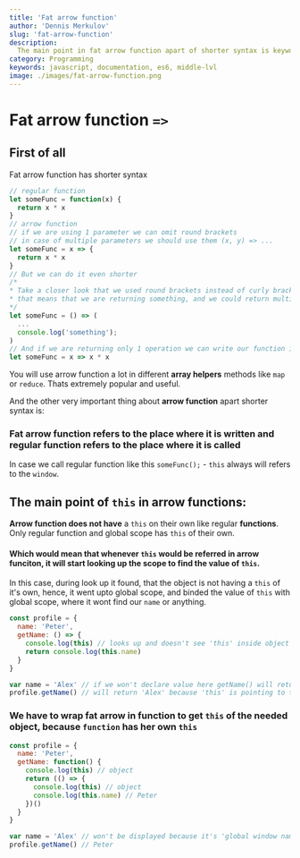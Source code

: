 ```yaml
---
title: 'Fat arrow function'
author: 'Dennis Merkulov'
slug: 'fat-arrow-function'
description:
  The main point in fat arrow function apart of shorter syntax is keyword 'this'. Fat arrow function refers to the place where it is written and regular `function` refers to the place where it is called
category: Programming
keywords: javascript, documentation, es6, middle-lvl
image: ./images/fat-arrow-function.png
---
```


# Fat arrow function `=>`

## First of all

Fat arrow function has shorter syntax

```js
// regular function
let someFunc = function(x) {
  return x * x
}
// arrow function
// if we are using 1 parameter we can omit round brackets
// in case of multiple parameters we should use them (x, y) => ...
let someFunc = x => {
  return x * x
}
// But we can do it even shorter
/*
* Take a closer look that we used round brackets instead of curly brackets
* that means that we are returning something, and we could return multiline things
*/
let someFunc = () => (
  ...
  console.log('something');
)
// And if we are returning only 1 operation we can write our function in 1 line
let someFunc = x => x * x
```

You will use arrow function a lot in different **array helpers** methods like `map` or `reduce`. Thats extremely popular and useful.

And the other very important thing about **arrow function** apart shorter syntax is:

### Fat **arrow function** refers to the place where it is written and regular **function** refers to the place where it is called

In case we call regular function like this `someFunc();` - `this` always will refers to the `window`.

## The main point of `this` in arrow functions:

**Arrow function does not have** a `this` on their own like regular **functions**. Only regular function and global scope has `this` of their own.

#### Which would mean that whenever `this` would be referred in **arrow funciton**, it will start looking **up the scope** to find the value of `this`.

In this case, during look up it found, that the object is not having a `this` of it's own, hence, it went upto global scope, and binded the value of `this` with global scope, where it wont find our `name` or anything.

```javascript
const profile = {
  name: 'Peter',
  getName: () => {
    console.log(this) // looks up and doesn't see 'this' inside object so refers to the 'window'
    return console.log(this.name)
  }
}

var name = 'Alex' // if we won't declare value here getName() will return undefined and error
profile.getName() // will return 'Alex' because 'this' is pointing to the window object
```

### We have to wrap **fat arrow** in function to get `this` of the needed object, because `function` has her own `this`

```javascript
const profile = {
  name: 'Peter',
  getName: function() {
    console.log(this) // object
    return (() => {
      console.log(this) // object
      console.log(this.name) // Peter
    })()
  }
}

var name = 'Alex' // won't be displayed because it's 'global window name'
profile.getName() // Peter
```
